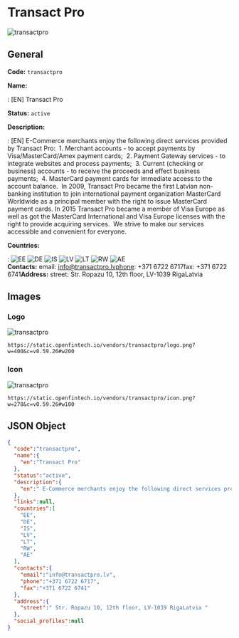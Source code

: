 
# Transact Pro 
![transactpro](https://static.openfintech.io/vendors/transactpro/logo.png?w=400&c=v0.59.26#w200)  

## General 
 
**Code:** `transactpro` 
 
**Name:** 
 
:	[EN] Transact Pro 
 
**Status:** `active` 
 
**Description:** 
 
: [EN]  E-Commerce merchants enjoy the following direct services provided by Transact Pro:  1. Merchant accounts - to accept payments by Visa/MasterCard/Amex payment cards;  2. Payment Gateway services - to integrate websites and process payments;  3. Current (checking or business) accounts - to receive the proceeds and effect business payments;  4. MasterCard payment cards for immediate access to the account balance.  In 2009, Transact Pro became the first Latvian non-banking institution to join international payment organization MasterCard Worldwide as a principal member with the right to issue MasterCard payment cards. In 2015 Transact Pro became a member of Visa Europe as well as got the MasterCard International and Visa Europe licenses with the right to provide acquiring services.  We strive to make our services accessible and convenient for everyone.   
 
 
**Countries:** 
 
:	![EE](https://cdnjs.cloudflare.com/ajax/libs/flag-icon-css/3.3.0/flags/4x3/ee.svg#w24) 	![DE](https://cdnjs.cloudflare.com/ajax/libs/flag-icon-css/3.3.0/flags/4x3/de.svg#w24) 	![IS](https://cdnjs.cloudflare.com/ajax/libs/flag-icon-css/3.3.0/flags/4x3/is.svg#w24) 	![LV](https://cdnjs.cloudflare.com/ajax/libs/flag-icon-css/3.3.0/flags/4x3/lv.svg#w24) 	![LT](https://cdnjs.cloudflare.com/ajax/libs/flag-icon-css/3.3.0/flags/4x3/lt.svg#w24) 	![RW](https://cdnjs.cloudflare.com/ajax/libs/flag-icon-css/3.3.0/flags/4x3/rw.svg#w24) 	![AE](https://cdnjs.cloudflare.com/ajax/libs/flag-icon-css/3.3.0/flags/4x3/ae.svg#w24)  
**Contacts:** 
email: info@transactpro.lvphone: +371 6722 6717fax: +371 6722 6741**Address:** 
street:  Str. Ropazu 10, 12th floor, LV-1039 RigaLatvia  

## Images 

### Logo 
 
![transactpro](https://static.openfintech.io/vendors/transactpro/logo.png?w=400&c=v0.59.26#w200)  

```
https://static.openfintech.io/vendors/transactpro/logo.png?w=400&c=v0.59.26#w200
```  

### Icon 
 
![transactpro](https://static.openfintech.io/vendors/transactpro/icon.png?w=278&c=v0.59.26#w100)  

```
https://static.openfintech.io/vendors/transactpro/icon.png?w=278&c=v0.59.26#w100
```  

## JSON Object 

```json
{
  "code":"transactpro",
  "name":{
    "en":"Transact Pro"
  },
  "status":"active",
  "description":{
    "en":" E-Commerce merchants enjoy the following direct services provided by Transact Pro:\u00a0 1. Merchant accounts - to accept payments by Visa\/MasterCard\/Amex payment cards;\u00a0 2. Payment Gateway services - to integrate websites and process payments;\u00a0 3. Current (checking or business) accounts - to receive the proceeds and effect business payments;\u00a0 4. MasterCard payment cards for immediate access to the account balance.\u00a0 In 2009, Transact Pro became the first Latvian non-banking institution to join international payment organization MasterCard Worldwide as a principal member with the right to issue MasterCard payment cards. In 2015 Transact Pro became a member of Visa Europe as well as got the MasterCard International and Visa Europe licenses with the right to provide acquiring services.\u00a0 We strive to make our services accessible and convenient for everyone.\u00a0 "
  },
  "links":null,
  "countries":[
    "EE",
    "DE",
    "IS",
    "LV",
    "LT",
    "RW",
    "AE"
  ],
  "contacts":{
    "email":"info@transactpro.lv",
    "phone":"+371 6722 6717",
    "fax":"+371 6722 6741"
  },
  "address":{
    "street":" Str. Ropazu 10, 12th floor, LV-1039 RigaLatvia "
  },
  "social_profiles":null
}
```  

